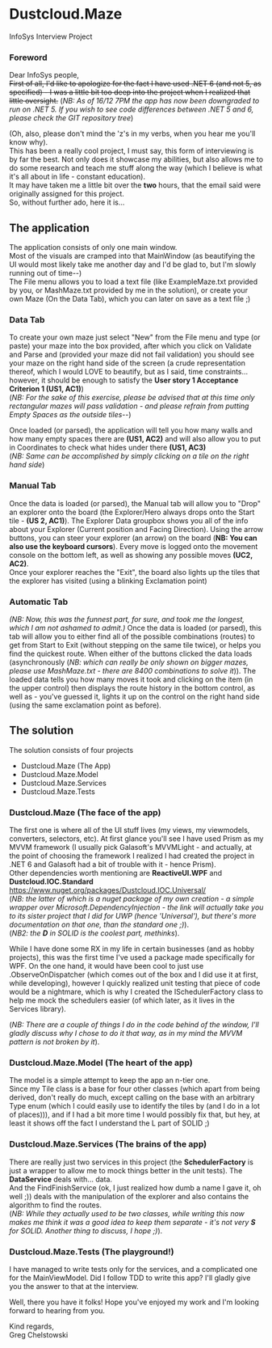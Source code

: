 # Dustcloud.Maze
InfoSys Interview Project

### Foreword
Dear InfoSys people,  
~~<strike>First of all, I'd like to apologize for the fact I have used .NET 6 (and not 5, as specified) - I was a little bit too deep into the project when I realized that little oversight.</strike>~~
(_NB: As of 16/12 7PM the app has now been downgraded to run on .NET 5. If you wish to see code differences between .NET 5 and 6, please check the GIT repository tree_)
  
(Oh, also, please don't mind the 'z's in my verbs, when you hear me you'll know why).  
This has been a really cool project, I must say, this form of interviewing is by far the best. Not only does it showcase my abilities, but also allows me to do some research and teach me stuff along the way
(which I believe is what it's all about in life - constant education).  
It may have taken me a little bit over the **two** hours, that the email said were originally assigned for this project.  
So, without further ado, here it is...

## The application
The application consists of only one main window.  
Most of the visuals are cramped into that MainWindow (as beautifying the UI would most likely take me another day and I'd be glad to, but I'm slowly running out of time--)  
The File menu allows you to load a text file (like ExampleMaze.txt provided by you, or MashMaze.txt provided by me in the solution), or create your own Maze (On the Data Tab), which you can later on save as a text file ;)
  
### Data Tab
To create your own maze just select "New" from the File menu and type (or paste) your maze into the box provided, after which you click on Validate and Parse and (provided your maze did not fail validation) you should see 
your maze on the right hand side of the screen (a crude representation thereof, which I would LOVE to beautify, but as I said, time constraints... however, it should be enough to satisfy the **User story 1 Acceptance Criterion 1 (US1, AC1)**)  
(_NB: For the sake of this exercise, please be advised that at this time only rectangular mazes will pass validation - and please refrain from putting Empty Spaces as the outside tiles--_)

Once loaded (or parsed), the application will tell you how many walls and how many empty spaces there are **(US1, AC2)** and will also allow you to put in Coordinates to check what hides under there **(US1, AC3)**  
(_NB: Same can be accomplished by simply clicking on a tile on the right hand side_)
    
### Manual Tab
Once the data is loaded (or parsed), the Manual tab will allow you to "Drop" an explorer onto the board (the Explorer/Hero always drops onto the Start tile - **(US 2, AC1)**). The Explorer Data groupbox shows you all of the info about your Explorer (Current position and Facing Direction). 
Using the arrow buttons, you can steer your explorer (an arrow) on the board (__NB: You can also use the keyboard cursors__). Every move is logged onto the movement console on the bottom left, as well as showing any possible moves **(UC2, AC2)**.  
Once your explorer reaches the "Exit", the board also lights up the tiles that the explorer has visited (using a blinking Exclamation point) 

### Automatic Tab
_(NB: Now, this was the funnest part, for sure, and took me the longest, which I am not ashamed to admit.)_
Once the data is loaded (or parsed), this tab will allow you to either find all of the possible combinations (routes) to get from Start to Exit (without stepping on the same tile twice), or helps you find the quickest route.
When either of the buttons clicked the data loads (asynchronously (_NB: which can really be only shown on bigger mazes, please use MashMaze.txt - there are 8400 combinations to solve it_)). The loaded data tells you how many moves it took
and clicking on the item (in the upper control) then displays the route history in the bottom control, as well as - you've guessed it, lights it up on the control on the right hand side (using the same exclamation point as before).

## The solution  
The solution consists of four projects 
- Dustcloud.Maze (The App)
- Dustcloud.Maze.Model
- Dustcloud.Maze.Services
- Dustcloud.Maze.Tests

### Dustcloud.Maze (The face of the app)
The first one is where all of the UI stuff lives (my views, my viewmodels, converters, selectors, etc).
At first glance you'll see I have used Prism as my MVVM framework (I usually pick Galasoft's MVVMLight - and actually, 
at the point of choosing the framework I realized I had created the project in .NET 6 and Galasoft had a bit of trouble with it - hence Prism).  
Other dependencies worth mentioning are **ReactiveUI.WPF** and **Dustcloud.IOC.Standard** https://www.nuget.org/packages/Dustcloud.IOC.Universal/  
(_NB: the latter of which is a nuget package of my own creation - a simple wrapper over Microsoft.DependencyInjection - 
the link will actually take you to its sister project that I did for UWP (hence 'Universal'), but there's more documentation on that one, than the standard one ;)_).  
(_NB2: the **D** in SOLID is the coolest part, methinks_).  
  
While I have done some RX in my life in certain businesses (and as hobby projects), this was the first time I've used a package made specifically for WPF. On the one hand, it would have been cool to just use
.ObserveOnDispatcher (which comes out of the box and I did use it at first, while developing), however I quickly realized unit testing that piece of code would be a nightmare, which is why I created the
ISchedulerFactory class to help me mock the schedulers easier (of which later, as it lives in the Services library).  

(_NB: There are a couple of things I do in the code behind of the window, I'll gladly discuss why I chose to do it that way, as in my mind the MVVM pattern is not broken by it_).
  
### Dustcloud.Maze.Model (The heart of the app)
The model is a simple attempt to keep the app an n-tier one.  
Since my Tile class is a base for four other classes (which apart from being derived, don't really do much, except calling on the base with an arbitrary Type enum (which I could easily use to identify the tiles by (and I do in a lot of places))),
and if I had a bit more time I would possibly fix that, but hey, at least it shows off the fact I understand the L part of SOLID ;)  


### Dustcloud.Maze.Services (The brains of the app)
There are really just two services in this project (the **SchedulerFactory** is just a wrapper to allow me to mock things better in the unit tests).
The __DataService__ deals with... data.  
And the FindFinishService (ok, I just realized how dumb a name I gave it, oh well ;)) deals with the manipulation of the explorer and also contains the algorithm to find the routes.  
(_NB: While they actually used to be two classes, while writing this now makes me think it was a good idea to keep them separate - it's not very **S** for SOLID. Another thing to discuss, I hope ;)_).

### Dustcloud.Maze.Tests (The playground!)
I have managed to write tests only for the services, and a complicated one for the MainViewModel. Did I follow TDD to write this app? I'll gladly give you the answer to that at the interview.
  
  
Well, there you have it folks! Hope you've enjoyed my work and I'm looking forward to hearing from you.  
  
Kind regards,  
Greg Chelstowski



